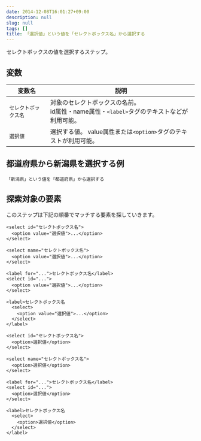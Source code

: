 ```yaml
---
date: 2014-12-08T16:01:27+09:00
description: null
slug: null
tags: []
title: 「選択値」という値を「セレクトボックス名」から選択する
---
```


セレクトボックスの値を選択するステップ。

## 変数

変数名 | 説明
------|---------
`セレクトボックス名` | 対象のセレクトボックスの名前。<br>id属性・name属性・`<label>`タグのテキストなどが利用可能。
`選択値` | 選択する値。 value属性または`<option>`タグのテキストが利用可能。


## 都道府県から新潟県を選択する例

```
「新潟県」という値を「都道府県」から選択する
```

## 探索対象の要素

このステップは下記の順番でマッチする要素を探していきます。


```
<select id="セレクトボックス名">
  <option value="選択値">...</option>
</select>

<select name="セレクトボックス名">
  <option value="選択値">...</option>
</select>

<label for="...">セレクトボックス名</label>
<select id="...">
  <option value="選択値">...</option>
</select>

<label>セレクトボックス名
  <select>
    <option value="選択値">...</option>
  </select>
</label>

<select id="セレクトボックス名">
  <option>選択値</option>
</select>

<select name="セレクトボックス名">
  <option>選択値</option>
</select>

<label for="...">セレクトボックス名</label>
<select id="...">
  <option>選択値</option>
</select>

<label>セレクトボックス名
  <select>
    <option>選択値</option>
  </select>
</label>
```

